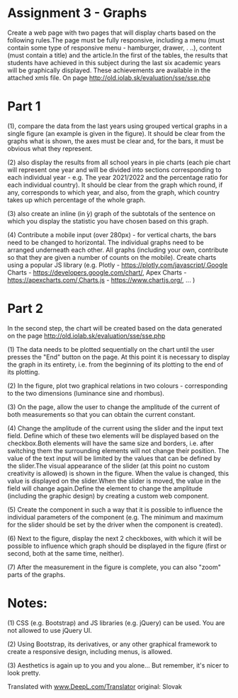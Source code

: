 # Assignment 3 - Graphs
Create a web page with two pages that will display charts based on the following rules.The page must be fully responsive, including a menu (must contain some type of responsive menu - hamburger, drawer, . ..), content (must contain a title) and the article.In the first of the tables, the results that students have achieved in this subject during the last six academic years will be graphically displayed.   These achievements are available in the attached xmls file.  On page http://old.iolab.sk/evaluation/sse/sse.php

# Part 1
(1), compare the data from the last years using grouped vertical graphs in a single figure (an example is given in the figure).  It should be clear from the graphs what is shown, the axes must be clear and, for the bars, it must be obvious what they represent. 

(2) also display the results from all school years in pie charts (each pie chart will represent one year and will be divided into sections corresponding to each individual year - e.g.  The year 2021/2022 and the percentage ratio for each individual country).  It should be clear from the graph which round, if any, corresponds to which year, and also, from the graph, which country takes up which percentage of the whole graph. 

(3) also create an inline (in ́y) graph of the subtotals of the sentence on which you display the statistic you have chosen based on this graph. 

(4) Contribute a mobile input (over 280px) - for vertical charts, the bars need to be changed to horizontal.  The individual graphs need to be arranged underneath each other.  All graphs (including your own, contribute so that they are given a number of counts on the mobile).
Create charts using a popular JS library (e.g. Plotly - https://plotly.com/javascript/,Google Charts - https://developers.google.com/chart/, Apex Charts - https://apexcharts.com/,Charts.js - https://www.chartjs.org/, ...  ) 

# Part 2
In the second step, the chart will be created based on the data generated on the page http://old.iolab.sk/evaluation/sse/sse.php

(1) The data needs to be plotted sequentially on the chart until the user presses the "End" button on the page.  At this point it is necessary to display the graph in its entirety, i.e. from the beginning of its plotting to the end of its plotting.

(2) In the figure, plot two graphical relations in two colours - corresponding to the two dimensions (luminance sine and rhombus). 

(3) On the page, allow the user to change the amplitude of the current of both measurements so that you can obtain the current constant.

(4) Change the amplitude of the current using the slider and the input text field.   Define which of these two elements will be displayed based on the checkbox.Both elements will have the same size and borders, i.e. after switching them the surrounding elements will not change their position.  The value of the text input will be limited by the values that can be defined by the slider.The visual appearance of the slider (at this point no custom creativity is allowed) is shown in the figure.  When the value is changed, this value is displayed on the slider.When the slider is moved, the value in the field will change again.Define the element to change the amplitude (including the graphic design) by creating a custom web component. 

(5) Create the component in such a way that it is possible to influence the individual parameters of the component (e.g.  The minimum and maximum for the slider should be set by the driver when the component is created). 

(6) Next to the figure, display the next 2 checkboxes, with which it will be possible to influence which graph should be displayed in the figure (first or second, both at the same time, neither).  

(7) After the measurement in the figure is complete, you can also "zoom" parts of the graphs.

# Notes:
(1) CSS (e.g. Bootstrap) and JS libraries (e.g. jQuery) can be used.  You are not allowed to use jQuery UI.

(2) Using Bootstrap, its derivatives, or any other graphical framework to create a responsive design, including menus, is allowed.

(3) Aesthetics is again up to you and you alone...  But remember, it's nicer to look pretty.

Translated with www.DeepL.com/Translator original: Slovak
